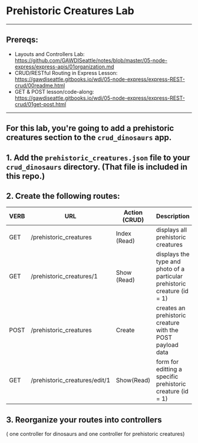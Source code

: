 # Prehistoric Creatures Lab
---
## Prereqs:
* Layouts and Controllers Lab: https://github.com/GAWDISeattle/notes/blob/master/05-node-express/express-apis/01organization.md
* CRUD/RESTful Routing in Express Lesson: https://gawdiseattle.gitbooks.io/wdi/05-node-express/express-REST-crud/00readme.html
* GET & POST lesson/code-along: https://gawdiseattle.gitbooks.io/wdi/05-node-express/express-REST-crud/01get-post.html
--- 
For this lab, you're going to add a prehistoric creatures section to the `crud_dinosaurs` app.
---

## 1. Add the `prehistoric_creatures.json` file to your `crud_dinosaurs` directory. (That file is included in this repo.)


## 2. Create the following routes:

| VERB | URL | Action (CRUD) | Description |
|------|-----|---------------|-------------|
| GET | /prehistoric_creatures | Index (Read) | displays all prehistoric creatures |
| GET | /prehistoric_creatures/1 | Show (Read) | displays the type and photo of a particular prehistoric creature (id = 1) |
| POST | /prehistoric_creatures | Create | creates an prehistoric creature with the POST payload data |
| GET | /prehistoric_creatures/edit/1 | Show(Read) | form for editting a specific prehistoric creature (id = 1)|

## 3. Reorganize your routes into controllers
( one controller for dinosaurs and one controller for prehistoric creatures)
